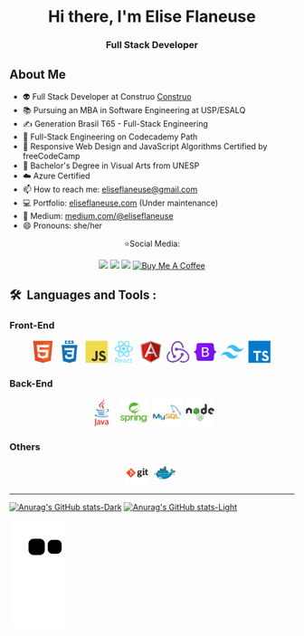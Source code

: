 <h1 align="center">Hi there, I'm Elise Flaneuse</h1>
<h3 align="center">Full Stack Developer</h3>

## About Me

- 👽 Full Stack Developer at Construo <a href="https://www.construo.ch/en">Construo</a> 
- 📚 Pursuing an MBA in Software Engineering at USP/ESALQ
- ✍️ Generation Brasil T65 - Full-Stack Engineering
- 🌱 Full-Stack Engineering on Codecademy Path
- 🤖 Responsive Web Design and JavaScript Algorithms Certified by freeCodeCamp
- 🌱 Bachelor's Degree in Visual Arts from UNESP
- ☁️ Azure Certified
- 📫 How to reach me: eliseflaneuse@gmail.com
- 💻 Portfolio: <a href="https://eliseflaneuse.com">eliseflaneuse.com</a> (Under maintenance)
- 🚀 Medium: <a href="https://medium.com/@eliseflaneuse">medium.com/@eliseflaneuse</a>
- 😄 Pronouns: she/her


<div align="center">
<p>⭐Social Media:</p>
<p>
  <a href="https://discordapp.com/users/eliseflaneuse" target="_blank"><img src="https://img.shields.io/badge/Discord-7289DA?style=for-the-badge&logo=discord&logoColor=white" target="_blank"></a> 
  <a href = "mailto:eliseflaneuse@gmail.com"><img src="https://img.shields.io/badge/-Gmail-%23333?style=for-the-badge&logo=gmail&logoColor=white" target="_blank"></a>
  <a href="https://www.linkedin.com/in/elise-flaneuse-46a54b250/" target="_blank"><img src="https://img.shields.io/badge/-LinkedIn-%230077B5?style=for-the-badge&logo=linkedin&logoColor=white" target="_blank"></a> 
<a href="https://bmc.link/eliseflaneuse" target="_blank"><img src="https://cdn.buymeacoffee.com/buttons/default-orange.png" alt="Buy Me A Coffee" height="28" width="140"></a>
</p>
</div>


## 🛠 &nbsp;Languages and Tools :


### Front-End 
<p align="center">
<img src="https://github.com/devicons/devicon/blob/master/icons/html5/html5-original.svg" title="HTML5" alt="HTML" width="40" height="40"/>&nbsp;
<img src="https://github.com/devicons/devicon/blob/master/icons/css3/css3-plain-wordmark.svg"  title="CSS3" alt="CSS" width="40" height="40"/>&nbsp;
<img src="https://github.com/devicons/devicon/blob/master/icons/javascript/javascript-original.svg" title="JavaScript" alt="JavaScript" width="40" height="40"/>&nbsp;
<img src="https://github.com/devicons/devicon/blob/master/icons/react/react-original-wordmark.svg" title="React" alt="React" width="40" height="40"/>&nbsp;
  <img src="https://github.com/devicons/devicon/blob/master/icons/angularjs/angularjs-original.svg" title="Java" alt="Java" width="40" height="40"/>&nbsp;
<img src="https://github.com/devicons/devicon/blob/master/icons/redux/redux-original.svg" title="Redux" alt="Redux " width="40" height="40"/>&nbsp;
<img src="https://github.com/devicons/devicon/blob/master/icons/bootstrap/bootstrap-original.svg" title="Bootstrap" **alt="Bootstrap" width="40" height="40"/>&nbsp;
<img src="https://github.com/devicons/devicon/blob/master/icons/tailwindcss/tailwindcss-plain.svg" title="Tailwind CSS" **alt="Tailwind CSS" width="40" height="40"/>&nbsp;
<img src="https://github.com/devicons/devicon/blob/master/icons/typescript/typescript-original.svg" title="typescript" alt="typescript" width="40" height="40"/>&nbsp;
</p>

### Back-End 
<p align="center">
<img src="https://github.com/devicons/devicon/blob/master/icons/java/java-original-wordmark.svg" title="Java" alt="Java" width="50" height="50"/>&nbsp;
<img src="https://github.com/devicons/devicon/blob/master/icons/spring/spring-original-wordmark.svg" title="Spring" alt="Spring" width="50" height="50"/>&nbsp;
<img src="https://github.com/devicons/devicon/blob/master/icons/mysql/mysql-original-wordmark.svg" title="MySQL"  alt="MySQL" width="50" height="50"/>&nbsp;
<img src="https://github.com/devicons/devicon/blob/master/icons/nodejs/nodejs-original-wordmark.svg" title="NodeJS" alt="NodeJS" width="50" height="50"/>&nbsp;

</p>

### Others
<p align="center">
<img src="https://github.com/devicons/devicon/blob/master/icons/git/git-original-wordmark.svg" title="Git" **alt="Git" width="40" height="40"/>&nbsp;
<img src="https://github.com/devicons/devicon/blob/master/icons/docker/docker-original.svg" title="Docker" **alt="Docker" width="40" height="40"/>&nbsp;

</p>

---

[![Anurag's GitHub stats-Dark](https://github-readme-stats.vercel.app/api?username=eliseflaneuse&show_icons=true&theme=dark#gh-dark-mode-only)](https://github.com/eliseflaneuse/github-readme-stats#gh-dark-mode-only)
[![Anurag's GitHub stats-Light](https://github-readme-stats.vercel.app/api?username=eliseflaneuse&show_icons=true&theme=default#gh-light-mode-only)](https://github.com/eliseflaneuse/github-readme-stats#gh-light-mode-only)


 ![Snake animation](https://github.com/eliseflaneuse/eliseflaneuse/blob/output/github-contribution-grid-snake.svg)

